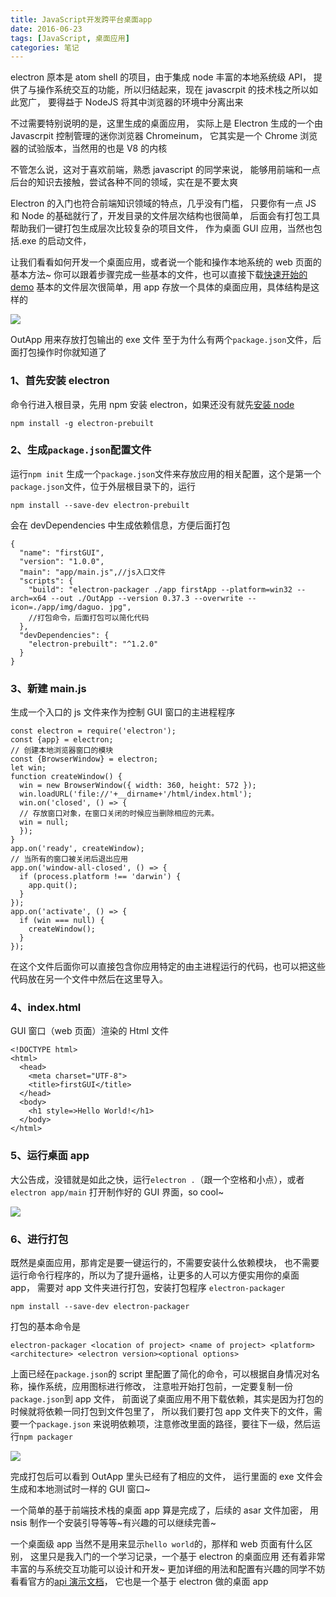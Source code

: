 ```yaml
---
title: JavaScript开发跨平台桌面app
date: 2016-06-23
tags: [JavaScript, 桌面应用]
categories: 笔记
---
```


electron 原本是 atom shell 的项目，由于集成 node 丰富的本地系统级 API，
提供了与操作系统交互的功能，所以归结起来，现在 javascrpit 的技术栈之所以如此宽广，
要得益于 NodeJS 将其中浏览器的环境中分离出来

不过需要特别说明的是，这里生成的桌面应用，
实际上是 Electron 生成的一个由 Javascrpit 控制管理的迷你浏览器 Chromeinum，
它其实是一个 Chrome 浏览器的试验版本，当然用的也是 V8 的内核

不管怎么说，这对于喜欢前端，熟悉 javascript 的同学来说，
能够用前端和一点后台的知识去接触，尝试各种不同的领域，实在是不要太爽

Electron 的入门也符合前端知识领域的特点，几乎没有门槛，
只要你有一点 JS 和 Node 的基础就行了，开发目录的文件层次结构也很简单，
后面会有打包工具帮助我们一键打包生成层次比较复杂的项目文件，
作为桌面 GUI 应用，当然也包括.exe 的启动文件，

让我们看看如何开发一个桌面应用，或者说一个能和操作本地系统的 web 页面的基本方法~
你可以跟着步骤完成一些基本的文件，也可以直接下载[快速开始的 demo](https://github.com/shudery/electron/archive/master.zip)
基本的文件层次很简单，用 app 存放一个具体的桌面应用，具体结构是这样的

![](https://raw.githubusercontent.com/shudery/public/master/Pictures/article/GUI_1.png)

OutApp 用来存放打包输出的 exe 文件
至于为什么有两个`package.json`文件，后面打包操作时你就知道了

### 1、首先安装 electron

命令行进入根目录，先用 npm 安装 electron，如果还没有就先[安装 node](https://nodejs.org/en/)

```
npm install -g electron-prebuilt
```

### 2、生成`package.json`配置文件

运行`npm init` 生成一个`package.json`文件来存放应用的相关配置，这个是第一个`package.json`文件，位于外层根目录下的，运行

```
npm install --save-dev electron-prebuilt
```

会在 devDependencies 中生成依赖信息，方便后面打包

```
{
  "name": "firstGUI",
  "version": "1.0.0",
  "main": "app/main.js",//js入口文件
  "scripts": {
    "build": "electron-packager ./app firstApp --platform=win32 --arch=x64 --out ./OutApp --version 0.37.3 --overwrite --icon=./app/img/daguo. jpg",
    //打包命令，后面打包可以简化代码
  },
  "devDependencies": {
    "electron-prebuilt": "^1.2.0"
  }
}
```

### 3、新建 main.js

生成一个入口的 js 文件来作为控制 GUI 窗口的主进程程序

```
const electron = require('electron');
const {app} = electron;
// 创建本地浏览器窗口的模块
const {BrowserWindow} = electron;
let win;
function createWindow() {
  win = new BrowserWindow({ width: 360, height: 572 });
  win.loadURL('file://'+__dirname+'/html/index.html');
  win.on('closed', () => {
  // 存放窗口对象，在窗口关闭的时候应当删除相应的元素。
  win = null;
  });
}
app.on('ready', createWindow);
// 当所有的窗口被关闭后退出应用
app.on('window-all-closed', () => {
  if (process.platform !== 'darwin') {
    app.quit();
  }
});
app.on('activate', () => {
  if (win === null) {
    createWindow();
  }
});
```

在这个文件后面你可以直接包含你应用特定的由主进程运行的代码，也可以把这些代码放在另一个文件中然后在这里导入。

### 4、index.html

GUI 窗口（web 页面）渲染的 Html 文件

```
<!DOCTYPE html>
<html>
  <head>
    <meta charset="UTF-8">
    <title>firstGUI</title>
  </head>
  <body>
    <h1 style=>Hello World!</h1>
  </body>
</html>
```

### 5、运行桌面 app

大公告成，没错就是如此之快，运行`electron .`（跟一个空格和小点），或者`electron app/main`
打开制作好的 GUI 界面，so cool~

![](https://raw.githubusercontent.com/shudery/public/master/Pictures/article/GUI_2.png)

### 6、进行打包

既然是桌面应用，那肯定是要一键运行的，不需要安装什么依赖模块，
也不需要运行命令行程序的，所以为了提升逼格，让更多的人可以方便实用你的桌面 app，
需要对 app 文件夹进行打包，安装打包程序 `electron-packager`

```
npm install --save-dev electron-packager
```

打包的基本命令是

```
electron-packager <location of project> <name of project> <platform> <architecture> <electron version><optional options>
```

上面已经在`package.json`的 script 里配置了简化的命令，可以根据自身情况对名称，操作系统，应用图标进行修改，
注意啦开始打包前，一定要复制一份`package.json`到 app 文件，
前面说了桌面应用不用下载依赖，其实是因为打包的时候就将依赖一同打包到文件包里了，
所以我们要打包 app 文件夹下的文件，需要一个`package.json` 来说明依赖项，注意修改里面的路径，要往下一级，然后运行`npm packager`

![](https://raw.githubusercontent.com/shudery/public/master/Pictures/article/GUI_3.png)

完成打包后可以看到 OutApp 里头已经有了相应的文件，
运行里面的 exe 文件会生成和本地测试时一样的 GUI 窗口~

一个简单的基于前端技术栈的桌面 app 算是完成了，后续的 asar 文件加密，
用 nsis 制作一个安装引导等等~有兴趣的可以继续完善~

一个桌面级 app 当然不是用来显示`hello world`的，那样和 web 页面有什么区别，
这里只是我入门的一个学习记录，一个基于 electron 的桌面应用
还有着非常丰富的与系统交互功能可以设计和开发~
更加详细的用法和配置有兴趣的同学不妨看看官方的[api 演示文档](http://electron.atom.io/)，
它也是一个基于 electron 做的桌面 app
